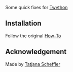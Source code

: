 Some quick fixes for [Twython](http://www.ling.uni-potsdam.de/~scheffler/twitter/index.html)

## Installation

Follow the original [How-To](http://www.ling.uni-potsdam.de/~scheffler/twitter/index.html#corpus)

## Acknowledgement
Made by [Tatjana Scheffler](http://www.ling.uni-potsdam.de/~scheffler/)
